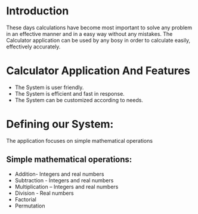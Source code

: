 # Introduction

These days calculations have become most important to solve any problem in an effective manner and in a easy way without any mistakes.
The Calculator application can be used by any bosy in order to calculate easily, effectively accurately.

# Calculator Application And Features

- The System is user friendly.
- The System is efficient and fast in response.
- The System can be customized according to needs.




# Defining our System:

The application focuses on simple mathematical operations

## Simple mathematical operations:

- Addition- Integers and real numbers
- Subtraction - Integers and real numbers
- Multiplication – Integers and real numbers
- Division - Real numbers
- Factorial
- Permutation
